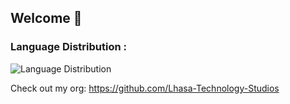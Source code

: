 ## Welcome 👋

### Language Distribution :
![Language Distribution](https://raw.githubusercontent.com/there-is-no-sp00n/there-is-no-sp00n/main/language_distribution.png)


Check out my org: https://github.com/Lhasa-Technology-Studios

<!--
**there-is-no-sp00n/there-is-no-sp00n** is a ✨ _special_ ✨ repository because its `README.md` (this file) appears on your GitHub profile.

Here are some ideas to get you started:

- 🔭 I’m currently working on ...
- 🌱 I’m currently learning ...
- 👯 I’m looking to collaborate on ...
- 🤔 I’m looking for help with ...
- 💬 Ask me about ...
- 📫 How to reach me: ...
- 😄 Pronouns: ...
- ⚡ Fun fact: ...
-->
